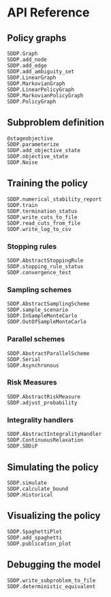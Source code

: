 # API Reference

## Policy graphs

```@docs
SDDP.Graph
SDDP.add_node
SDDP.add_edge
SDDP.add_ambiguity_set
SDDP.LinearGraph
SDDP.MarkovianGraph
SDDP.LinearPolicyGraph
SDDP.MarkovianPolicyGraph
SDDP.PolicyGraph
```

## Subproblem definition

```@docs
@stageobjective
SDDP.parameterize
SDDP.add_objective_state
SDDP.objective_state
SDDP.Noise
```

## Training the policy

```@docs
SDDP.numerical_stability_report
SDDP.train
SDDP.termination_status
SDDP.write_cuts_to_file
SDDP.read_cuts_from_file
SDDP.write_log_to_csv
```

### Stopping rules

```@docs
SDDP.AbstractStoppingRule
SDDP.stopping_rule_status
SDDP.convergence_test
```

### Sampling schemes

```@docs
SDDP.AbstractSamplingScheme
SDDP.sample_scenario
SDDP.InSampleMonteCarlo
SDDP.OutOfSampleMonteCarlo
```

### Parallel schemes

```@docs
SDDP.AbstractParallelScheme
SDDP.Serial
SDDP.Asynchronous
```

### Risk Measures

```@docs
SDDP.AbstractRiskMeasure
SDDP.adjust_probability
```

### Integrality handlers

```@docs
SDDP.AbstractIntegralityHandler
SDDP.ContinuousRelaxation
SDDP.SDDiP
```

## Simulating the policy

```@docs
SDDP.simulate
SDDP.calculate_bound
SDDP.Historical
```

## Visualizing the policy

```@docs
SDDP.SpaghettiPlot
SDDP.add_spaghetti
SDDP.publication_plot
```
## Debugging the model

```@docs
SDDP.write_subproblem_to_file
SDDP.deterministic_equivalent
```
